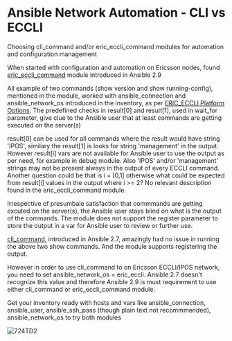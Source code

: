 # Ansible Network Automation - CLI vs ECCLI
Choosing cli_command and/or eric_eccli_command modules for automation and configuration management

When started with configuration and automation on Ericsson nodes, found [eric_eccli_command](https://docs.ansible.com/ansible/latest/modules/eric_eccli_command_module.html) module introduced in Ansible 2.9 

All example of two commands (show version and show running-config), mentioned in the module, worked with ansible_connection and ansible_network_os introduced in the inventory, as per [ERIC_ECCLI Platform Options](https://docs.ansible.com/ansible/latest/network/user_guide/platform_eric_eccli.html). The predefined checks in result[0] and result[1], used in wait_for parameter, give clue to the Ansible user that at least commands are getting executed on the server(s)

result[0] can be used for all commands where the result would have string 'IPOS', similary the result[1] is looks for string 'management' in the output. However result[i] vars are not available for Ansible user to use the output as per need, for example in debug module. Also 'IPOS' and/or 'management' strings may not be present always in the output of every ECCLI command. Another question could be that is i = [0,1] otherwise what could be expected from result[i] values in the output where i >= 2? No relevant description found in the eric_eccli_command module. 

Irrespective of presumbale satisfaction that commmands are getting excuted on the server(s), the Ansible user stays blind on what is the output of the commands. The module does not support the register parameter to store the output in a var for Ansible user to review or further use.

[cli_command](https://docs.ansible.com/ansible/latest/modules/cli_command_module.html), introduced in Ansible 2.7, amazingly had no issue in running the above two show commands. And the module supports registering the output.

However in order to use cli_command to on Ericsson ECCLI/IPOS network, you need to set ansible_network_os = eric_eccli. Ansible 2.7 doesn't recognize this value and therefore Ansible 2.9 is must requirement to use either cli_command or eric_eccli_command module.

Get your inventory ready with hosts and vars like ansible_connection, ansible_user, ansible_ssh_pass (though plain text not recommmended), ansible_network_os to try both modules

![724TD2](https://user-images.githubusercontent.com/47313728/88474627-6244ed00-cedd-11ea-9e6d-591317056991.png)
